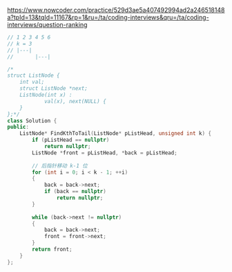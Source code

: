 https://www.nowcoder.com/practice/529d3ae5a407492994ad2a246518148a?tpId=13&tqId=11167&rp=1&ru=/ta/coding-interviews&qru=/ta/coding-interviews/question-ranking

```cpp
// 1 2 3 4 5 6
// k = 3
// |---|
//       |---|
```

```cpp
/*
struct ListNode {
	int val;
	struct ListNode *next;
	ListNode(int x) :
			val(x), next(NULL) {
	}
};*/
class Solution {
public:
    ListNode* FindKthToTail(ListNode* pListHead, unsigned int k) {
        if (pListHead == nullptr)
            return nullptr;
        ListNode *front = pListHead, *back = pListHead;
        
        // 后指针移动 k-1 位
        for (int i = 0; i < k - 1; ++i)
        {
            back = back->next;
            if (back == nullptr)
                return nullptr;
        }
        
        while (back->next != nullptr)
        {
            back = back->next;
            front = front->next;
        }
        return front;
    }
};
```
